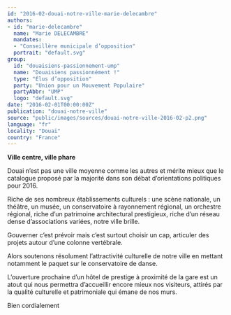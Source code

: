 ```yaml
---
id: "2016-02-douai-notre-ville-marie-delecambre"
authors:
- id: "marie-delecambre"
  name: "Marie DELECAMBRE"
  mandates: 
  - "Conseillère municipale d’opposition"
  portrait: "default.svg"
group:
  id: "douaisiens-passionnement-ump"
  name: "Douaisiens passionnément !"
  type: "Élus d’opposition"
  party: "Union pour un Mouvement Populaire"
  partyAbbr: "UMP"
  logo: "default.svg"
date: "2016-02-01T00:00:00Z"
publication: "douai-notre-ville"
source: "public/images/sources/douai-notre-ville-2016-02-p2.png"
language: "fr"
locality: "Douai"
country: "France"
---
```


**Ville centre,  ville phare**

Douai n’est pas une ville moyenne comme les autres et mérite mieux que le catalogue proposé par la majorité dans son débat d’orientations politiques pour 2016.

Riche de ses nombreux établissements culturels : une scène nationale, un théâtre, un musée, un conservatoire à rayonnement régional, un orchestre régional, riche d’un patrimoine architectural prestigieux, riche d’un réseau dense d’associations variées, notre ville brille.

Gouverner c’est prévoir mais c’est surtout choisir un cap, articuler des projets autour d’une colonne vertébrale.

Alors soutenons résolument l’attractivité culturelle de notre ville en mettant notamment le paquet sur le conservatoire de danse.

L’ouverture prochaine d’un hôtel de prestige à proximité de la gare est un atout qui nous permettra d’accueillir encore mieux nos visiteurs, attirés par la qualité culturelle et patrimoniale qui émane de nos murs.

Bien cordialement
